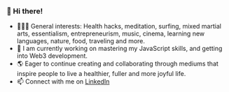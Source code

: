 ### 👋 Hi there!
- 🏄🏻‍♂️ General interests: Health hacks, meditation, surfing, mixed martial arts, essentialism, entrepreneurism, music, cinema, learning new languages, nature, food, traveling and more.
- 🌱 I am currently working on mastering my JavaScript skills, and getting into Web3 development.
- 🌎 Eager to continue creating and collaborating through mediums that inspire people to live a healthier, fuller and more joyful life.
- 📫 Connect with me on [LinkedIn](https://www.linkedin.com/in/germanokuerten/)

<!---
germanokuerten/germanokuerten is a ✨ special ✨ repository because its `README.md` (this file) appears on your GitHub profile.
You can click the Preview link to take a look at your changes.
--->
